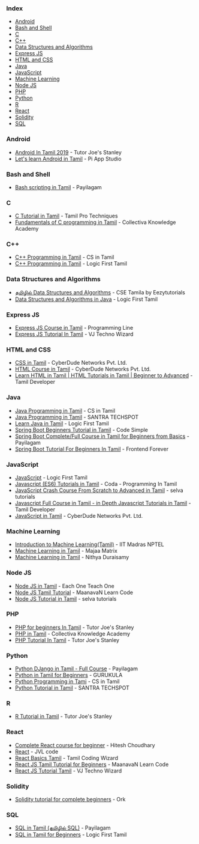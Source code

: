 ### Index

* [Android](#android)
* [Bash and Shell](#bash-and-shell)
* [C](#c)
* [C++](#cpp)
* [Data Structures and Algorithms](#dsa)
* [Express JS](#express-js)
* [HTML and CSS](#html-and-css)
* [Java](#java)
* [JavaScript](#javascript)
* [Machine Learning](#machine-learning)
* [Node JS](#node-js)
* [PHP](#php)
* [Python](#python)
* [R](#r)
* [React](#react)
* [Solidity](#solidity)
* [SQL](#sql)


### Android

* [Android In Tamil 2019](https://youtube.com/playlist?list=PL4unWLKFsZfcGBja19mrwodNm6AyzZk2B) - Tutor Joe's Stanley
* [Let's learn Android in Tamil](https://youtube.com/playlist?list=PL8u30_s78ZuE9YFjj9mv7ZP-Cp_tiG7JQ) - Pi App Studio


### Bash and Shell

* [Bash scripting in Tamil](https://youtube.com/playlist?list=PLgWpUXNR_WCeWiXmsYf5HUe7E4I29zTJr) - Payilagam


### C

* [C Tutorial in Tamil](https://youtube.com/playlist?list=PLBQXOA5OR76rq-sU8mNsUmj2Z9kQXz7oD) - Tamil Pro Techniques
* [Fundamentals of C programming in Tamil](https://youtube.com/playlist?list=PLmjuBlzAWCzxTdRxTtMSj1NFe_GvFlvFw) - Collectiva Knowledge Academy


### <a id="cpp"></a>C++

* [C++ Programming in Tamil](https://youtube.com/playlist?list=PLWbtDrDnmTHBPD-Dt5BJi7iP11x6UvgU0) - CS in Tamil
* [C++ Programming in Tamil](https://www.youtube.com/playlist?list=PLYM2_EX_xVvUppW1kS91ZNEI20k1V1liI) - Logic First Tamil


### <a id="dsa"></a>Data Structures and Algorithms

* [தமிழில் Data Structures and Algorithms](https://youtube.com/playlist?list=PL_UqaR55i1797oG0BL0wtxdPpa_NYNFLz) - 
CSE Tamila by Eezytutorials
* [Data Structures and Algorithms in Java](https://www.youtube.com/playlist?list=PLYM2_EX_xVvX7_AmNY-Deacp3rT3MIXnE) - Logic First Tamil


### Express JS

* [Express JS Course in Tamil](https://youtube.com/playlist?list=PLN00Qh4gtjNtwr6Syq7eKDTmd-fKQPEiO&si=wMFg55V0T1ztHesh) - Programming Line
* [Express JS Tutorial In Tamil](https://youtube.com/playlist?list=PLtMr2pEysMV6ArKDOGVmjQxjW-RcdxFHE&si=CR4PI0sjOcAUnXut) - VJ Techno Wizard


### HTML and CSS

* [CSS in Tamil](https://youtube.com/playlist?list=PL73Obo20O_7gGv4cLEOoqTF8_m8rPKyQh) - CyberDude Networks Pvt. Ltd.
* [HTML Course in Tamil](https://youtube.com/playlist?list=PL73Obo20O_7gcXt0cfQA14jey8zavtKAq) - CyberDude Networks Pvt. Ltd.
* [Learn HTML in Tamil \| HTML Tutorials in Tamil \| Beginner to Advanced](https://youtube.com/playlist?list=PLpYn3LR7eQI2trAr1z1lmvYGAQfsbllY5) - Tamil Developer


### Java

* [Java Programming in Tamil](https://www.youtube.com/playlist?list=PLWbtDrDnmTHCsK36VMtXasfeo4qQg3Mjo) - CS in Tamil
* [Java Programming in Tamil](https://www.youtube.com/playlist?list=PLIFRUdRwOM08fR11AtNx674tXpUmgy7lD) - SANTRA TECHSPOT
* [Learn Java in Tamil](https://youtube.com/playlist?list=PLYM2_EX_xVvVXm005Gt5unmqW6GGMjHxa) - Logic First Tamil
* [Spring Boot Beginners Tutorial in Tamil](https://www.youtube.com/playlist?list=PLhbl8CrGKCBNVzNXhoWdmni_sEAqZdLt9) - Code Simple
* [Spring Boot Complete/Full Course in Tamil for Beginners from Basics](https://www.youtube.com/playlist?list=PLgWpUXNR_WCc_VontznRnCUdul5Zp1x3c) - Payilagam
* [Spring Boot Tutorial For Beginners In Tamil](https://www.youtube.com/playlist?list=PL5wfQQ0ZyOimwU4V9g7OWTehyBoeDJGRG) - Frontend Forever


### JavaScript

* [JavaScript](https://www.youtube.com/playlist?list=PLYM2_EX_xVvWA3nMtsoLclwDtVS_rLk6O) - Logic First Tamil
* [Javascript (ES6) Tutorials in Tamil](https://youtube.com/playlist?list=PLB8qmogP8oMwFdeaeThAbsR9Vh-873SWb) - Coda - Programming In Tamil
* [JavaScript Crash Course From Scratch to Advanced in Tamil](https://www.youtube.com/playlist?list=PLyYcNnaAVG5IIyPjuzWOgqFxDORHqRN2W) - selva tutorials
* [Javascript Full Course in Tamil - in Depth Javascript Tutorials in Tamil](https://youtube.com/playlist?list=PLpYn3LR7eQI3hjh129Bkqkw7onut28hTK) - Tamil Developer
* [JavaScript in Tamil](https://youtube.com/playlist?list=PL73Obo20O_7ihsIM5K-hHYPrcqkkdQcLa) - CyberDude Networks Pvt. Ltd.


### Machine Learning

* [Introduction to Machine Learning(Tamil)](https://www.youtube.com/playlist?list=PLyqSpQzTE6M-9thAeyB2mRFYvvW8AWxXX) - IIT Madras NPTEL
* [Machine Learning in Tamil](https://www.youtube.com/playlist?list=PLJtSFa-YIedYu2QfQaHJJBLT096RxtMHD) - Majaa Matrix
* [Machine Learning in Tamil](https://youtube.com/playlist?list=PL5itdT07Pm8wxRaPWljPntnBmnOs4ExDM) - Nithya Duraisamy


### Node JS

* [Node JS in Tamil](https://youtube.com/playlist?list=PLDVMunJ3DBrNAZtl0cJiNytPE2-8MAmoc&si=z23m0cL3jA7J50f9) - Each One Teach One
* [Node JS Tamil Tutorial](https://youtube.com/playlist?list=PLfD4W8QfMd5CfPbiP2os4lpK2470C8Bva&si=3_z8uf-13KyOoEj-) - MaanavaN Learn Code
* [Node JS Tutorial in Tamil](https://youtube.com/playlist?list=PLyYcNnaAVG5Jewkwv4iH5WR-IDNlUON29&si=Y1th95p1GubFjnAl) - selva tutorials


### PHP

* [PHP for beginners In Tamil](https://youtube.com/playlist?list=PL4unWLKFsZfcq_D-sEy0pR4Sl_yipy6Jt) - Tutor Joe's Stanley
* [PHP in Tamil](https://www.youtube.com/playlist?list=PLmjuBlzAWCzz8Timg5RP6c-JMemYWRXvV) - Collectiva Knowledge Academy
* [PHP Tutorial In Tamil](https://youtube.com/playlist?list=PL4unWLKFsZfdrMitLmm8N-idlYQkSCvT9) - Tutor Joe's Stanley


### Python

* [Python DJango in Tamil - Full Course](https://www.youtube.com/playlist?list=PLgWpUXNR_WCch5K1nkemWWsm3rvr-7YmO) - Payilagam
* [Python in Tamil for Beginners](https://youtube.com/playlist?list=PLA2UBjeRwle3OLO3qmXTbmCvuTlqhHRVb) - GURUKULA
* [Python Programming in Tami](https://www.youtube.com/playlist?list=PLWbtDrDnmTHBdEnUKuLNdH2-zKSDD8OA4) - CS in Tamil
* [Python Tutorial in Tamil](https://youtube.com/playlist?list=PLIFRUdRwOM0_hcLruKbsHWnU5P2uLBgsp) - SANTRA TECHSPOT


### R

* [R Tutorial in Tamil](https://youtube.com/playlist?list=PL4unWLKFsZfeGbK28rfPDeDDD_OJGjMCC) - Tutor Joe's Stanley


### React

* [Complete React course for beginner](https://youtube.com/playlist?list=PLRAV69dS1uWQos1M1xP6LWN6C-lZvpkmq&si=Mu6nucz4_62aP3V0) - Hitesh Choudhary
* [React](https://youtube.com/playlist?list=PL7BQ4lqtgECTVwBbEjQ63FPx76WYDbiwh&si=PxoLxQoXVCqi1zav) - JVL code
* [React Basics Tamil](https://youtube.com/playlist?list=PLQeZxRj52I-HntAkC29CgxGRT9Z_-oa91&si=oe9UoqzeaUDYyoy6) - Tamil Coding Wizard
* [React JS Tamil Tutorial for Beginners](https://youtube.com/playlist?list=PLfD4W8QfMd5DbFccLzRFeG0QjWWHGTT3-&si=X3CgUFk3PxeqA8YD) - MaanavaN Learn Code
* [React JS Tutorial Tamil](https://youtube.com/playlist?list=PLtMr2pEysMV7DdPChnkF9Mmgdya1uR8sQ&si=ZNop81SRBf9eTGvK) - VJ Techno Wizard


### Solidity

* [Solidity tutorial for complete beginners](https://youtube.com/playlist?list=PLl2NTvGeqw2ZRNLU25-yodXK86EXWV6on) - Ork


### SQL

* [SQL in Tamil (தமிழில் SQL)](https://www.youtube.com/playlist?list=PLgWpUXNR_WCd-oMh-n6LhRYyNZjiiPVGm) - Payilagam
* [SQL in Tamil for Beginners](https://www.youtube.com/playlist?list=PLYM2_EX_xVvUBh28ZT2i-jH7kBkTfB_W2) - Logic First Tamil
